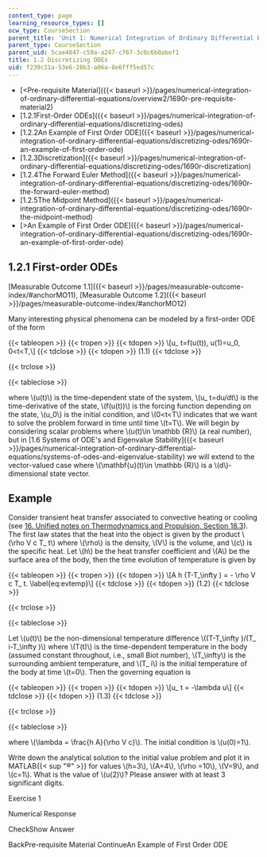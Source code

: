 ```yaml
---
content_type: page
learning_resource_types: []
ocw_type: CourseSection
parent_title: 'Unit 1: Numerical Integration of Ordinary Differential Equations'
parent_type: CourseSection
parent_uid: 5cae4847-c59a-a247-c767-3c0c6b0abef1
title: 1.2 Discretizing ODEs
uid: f239c31a-53e6-28b3-a06a-8e6fff5ed57c
---
```


*   [\<Pre-requisite Material]({{< baseurl >}}/pages/numerical-integration-of-ordinary-differential-equations/overview2/1690r-pre-requisite-material2)
*   [1.2.1First-Order ODEs]({{< baseurl >}}/pages/numerical-integration-of-ordinary-differential-equations/discretizing-odes)
*   [1.2.2An Example of First Order ODE]({{< baseurl >}}/pages/numerical-integration-of-ordinary-differential-equations/discretizing-odes/1690r-an-example-of-first-order-ode)
*   [1.2.3Discretization]({{< baseurl >}}/pages/numerical-integration-of-ordinary-differential-equations/discretizing-odes/1690r-discretization)
*   [1.2.4The Forward Euler Method]({{< baseurl >}}/pages/numerical-integration-of-ordinary-differential-equations/discretizing-odes/1690r-the-forward-euler-method)
*   [1.2.5The Midpoint Method]({{< baseurl >}}/pages/numerical-integration-of-ordinary-differential-equations/discretizing-odes/1690r-the-midpoint-method)
*   [\>An Example of First Order ODE]({{< baseurl >}}/pages/numerical-integration-of-ordinary-differential-equations/discretizing-odes/1690r-an-example-of-first-order-ode)

1.2.1 First-order ODEs
----------------------

[Measurable Outcome 1.1]({{< baseurl >}}/pages/measurable-outcome-index/#anchorMO11), [Measurable Outcome 1.2]({{< baseurl >}}/pages/measurable-outcome-index/#anchorMO12)

Many interesting physical phenomena can be modeled by a first-order ODE of the form

{{< tableopen >}}
{{< tropen >}}
{{< tdopen >}}
\\\[u\_ t=f(u(t)), u(1)=u\_0, 0\<t\<T,\\\]
{{< tdclose >}}
{{< tdopen >}}
(1.1)
{{< tdclose >}}

{{< trclose >}}

{{< tableclose >}}

where \\(u(t)\\) is the time-dependent state of the system, \\(u\_ t=du/dt\\) is the time-derivative of the state, \\(f(u(t))\\) is the forcing function depending on the state, \\(u\_0\\) is the initial condition, and \\(0\<t\<T\\) indicates that we want to solve the problem forward in time until time \\(t=T\\). We will begin by considering scalar problems where \\(u(t)\\in \\mathbb {R}\\) (a real number), but in [1.6 Systems of ODE's and Eigenvalue Stability]({{< baseurl >}}/pages/numerical-integration-of-ordinary-differential-equations/systems-of-odes-and-eigenvalue-stability) we will extend to the vector-valued case where \\(\\mathbf{u}(t)\\in \\mathbb {R}\\) is a \\(d\\)-dimensional state vector.

Example
-------

Consider transient heat transfer associated to convective heating or cooling (see [16\. Unified notes on Thermodynamics and Propulsion, Section 18.3](http://web.mit.edu/16.unified/www/SPRING/propulsion/notes/node129.html)). The first law states that the heat into the object is given by the product \\(\\rho V c T\_ t\\) where \\(\\rho\\) is the density, \\(V\\) is the volume, and \\(c\\) is the specific heat. Let \\(h\\) be the heat transfer coefficient and \\(A\\) be the surface area of the body, then the time evolution of temperature is given by

{{< tableopen >}}
{{< tropen >}}
{{< tdopen >}}
\\\[A h (T-T\_\\infty ) = - \\rho V c T\_ t. \\label{eq:evtemp}\\\]
{{< tdclose >}}
{{< tdopen >}}
(1.2)
{{< tdclose >}}

{{< trclose >}}

{{< tableclose >}}

Let \\(u(t)\\) be the non-dimensional temperature difference \\((T-T\_\\infty )/(T\_ i-T\_\\infty )\\) where \\(T(t)\\) is the time-dependent temperature in the body (assumed constant throughout, i.e., small Biot number), \\(T\_\\infty\\) is the surrounding ambient temperature, and \\(T\_ i\\) is the initial temperature of the body at time \\(t=0\\). Then the governing equation is

{{< tableopen >}}
{{< tropen >}}
{{< tdopen >}}
\\\[u\_ t = -\\lambda u\\\]
{{< tdclose >}}
{{< tdopen >}}
(1.3)
{{< tdclose >}}

{{< trclose >}}

{{< tableclose >}}

where \\(\\lambda = \\frac{h A}{\\rho V c}\\). The initial condition is \\(u(0)=1\\).

Write down the analytical solution to the initial value problem and plot it in MATLAB{{< sup "®" >}} for values \\(h=3\\), \\(A=4\\), \\(\\rho =10\\), \\(V=9\\), and \\(c=1\\). What is the value of \\(u(2)\\)? Please answer with at least 3 significant digits.  

Exercise 1

Numerical Response

CheckShow Answer

BackPre-requisite Material ContinueAn Example of First Order ODE